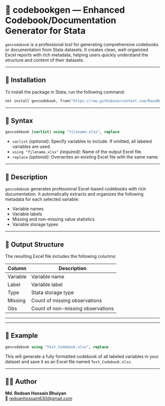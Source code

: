 # 📘 codebookgen — Enhanced Codebook/Documentation Generator for Stata

`gencodebook` is a professional tool for generating comprehensive codebooks or documentation from Stata datasets. It creates clean, well-organized Excel reports with rich metadata, helping users quickly understand the structure and content of their datasets.

---

## 🔧 Installation

To install the package in Stata, run the following command:

```stata
net install gencodebook, from("https://raw.githubusercontent.com/RanaRedoan/genodebook/main") replace
```

---

## 🚀 Syntax

```stata
gencodebook [varlist] using "filename.xlsx", replace
```

- `varlist` *(optional)*: Specify variables to include. If omitted, all labeled variables are used.
- `using "filename.xlsx"` *(required)*: Name of the output Excel file.
- `replace` *(optional)*: Overwrites an existing Excel file with the same name.

---

## 📝 Description

`gencodebook` generates professional Excel-based codebooks with rich documentation. It automatically extracts and organizes the following metadata for each selected variable:

- Variable names
- Variable labels
- Missing and non-missing value statistics
- Variable storage types

---

## 📁 Output Structure

The resulting Excel file includes the following columns:

| Column     | Description                                            |
|------------|--------------------------------------------------------|
| Variable   | Variable name                                          |
| Label      | Variable label                                         |
| Type       | Stata storage type                                     |
| Missing    | Count of missing observations                          |
| Obs        | Count of non-missing observations                      |

---


---

## 📌 Example

```stata
gencodebook using "Test_Codebook.xlsx", replace
```

This will generate a fully formatted codebook of all labeled variables in your dataset and save it as an Excel file named `Test_Codebook.xlsx`.

---

## 👨‍💻 Author

**Md. Redoan Hossain Bhuiyan**  
📧 redoanhossain630@gmail.com